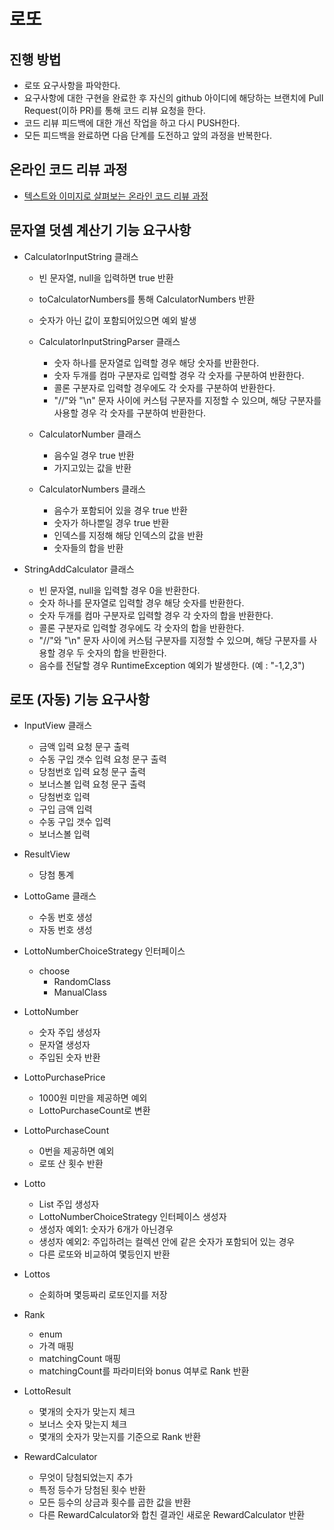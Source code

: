 # 로또
## 진행 방법
* 로또 요구사항을 파악한다.
* 요구사항에 대한 구현을 완료한 후 자신의 github 아이디에 해당하는 브랜치에 Pull Request(이하 PR)를 통해 코드 리뷰 요청을 한다.
* 코드 리뷰 피드백에 대한 개선 작업을 하고 다시 PUSH한다.
* 모든 피드백을 완료하면 다음 단계를 도전하고 앞의 과정을 반복한다.

## 온라인 코드 리뷰 과정
* [텍스트와 이미지로 살펴보는 온라인 코드 리뷰 과정](https://github.com/next-step/nextstep-docs/tree/master/codereview)

## 문자열 덧셈 계산기 기능 요구사항
* CalculatorInputString 클래스
  * 빈 문자열, null을 입력하면 true 반환
  * toCalculatorNumbers를 통해 CalculatorNumbers 반환
  * 숫자가 아닌 값이 포함되어있으면 예외 발생

  * CalculatorInputStringParser 클래스
    * 숫자 하나를 문자열로 입력할 경우 해당 숫자를 반환한다.
    * 숫자 두개를 컴마 구분자로 입력할 경우 각 숫자를 구분하여 반환한다.
    * 콜론 구분자로 입력할 경우에도 각 숫자를 구분하여 반환한다.
    * "//"와 "\n" 문자 사이에 커스텀 구분자를 지정할 수 있으며, 해당 구분자를 사용할 경우 각 숫자를 구분하여 반환한다.
    
  * CalculatorNumber 클래스
    * 음수일 경우 true 반환
    * 가지고있는 값을 반환
    
  * CalculatorNumbers 클래스
    * 음수가 포함되어 있을 경우 true 반환
    * 숫자가 하나뿐일 경우 true 반환
    * 인덱스를 지정해 해당 인덱스의 값을 반환
    * 숫자들의 합을 반환

* StringAddCalculator 클래스
  * 빈 문자열, null을 입력할 경우 0을 반환한다.
  * 숫자 하나를 문자열로 입력할 경우 해당 숫자를 반환한다.
  * 숫자 두개를 컴마 구분자로 입력할 경우 각 숫자의 합을 반환한다.
  * 콜론 구분자로 입력할 경우에도 각 숫자의 합을 반환한다.
  * "//"와 "\n" 문자 사이에 커스텀 구분자를 지정할 수 있으며, 해당 구분자를 사용할 경우 두 숫자의 합을 반환한다.
  * 음수를 전달할 경우 RuntimeException 예외가 발생한다. (예 : "-1,2,3")

## 로또 (자동) 기능 요구사항
* InputView 클래스
  * 금액 입력 요청 문구 출력
  * 수동 구입 갯수 입력 요청 문구 출력
  * 당첨번호 입력 요청 문구 출력
  * 보너스볼 입력 요청 문구 출력
  * 당첨번호 입력
  * 구입 금액 입력
  * 수동 구입 갯수 입력
  * 보너스볼 입력

* ResultView
  * 당첨 통계

* LottoGame 클래스
  * 수동 번호 생성
  * 자동 번호 생성

* LottoNumberChoiceStrategy 인터페이스
  * choose
    * RandomClass
    * ManualClass

* LottoNumber
  * 숫자 주입 생성자
  * 문자열 생성자
  * 주입된 숫자 반환

* LottoPurchasePrice
  * 1000원 미만을 제공하면 예외
  * LottoPurchaseCount로 변환
  
* LottoPurchaseCount
  * 0번을 제공하면 예외 
  * 로또 산 횟수 반환
  
* Lotto
  * List<Integer> 주입 생성자
  * LottoNumberChoiceStrategy 인터페이스 생성자
  * 생성자 예외1: 숫자가 6개가 아닌경우
  * 생성자 예외2: 주입하려는 컬렉션 안에 같은 숫자가 포함되어 있는 경우
  * 다른 로또와 비교하여 몇등인지 반환

* Lottos
  * 순회하며 몇등짜리 로또인지를 저장

* Rank
  * enum
  * 가격 매핑
  * matchingCount 매핑
  * matchingCount를 파라미터와 bonus 여부로 Rank 반환
  
* LottoResult
  * 몇개의 숫자가 맞는지 체크
  * 보너스 숫자 맞는지 체크
  * 몇개의 숫자가 맞는지를 기준으로 Rank 반환
  
* RewardCalculator
  * 무엇이 당첨되었는지 추가
  * 특정 등수가 당첨된 횟수 반환
  * 모든 등수의 상금과 횟수를 곱한 값을 반환
  * 다른 RewardCalculator와 합친 결과인 새로운 RewardCalculator 반환